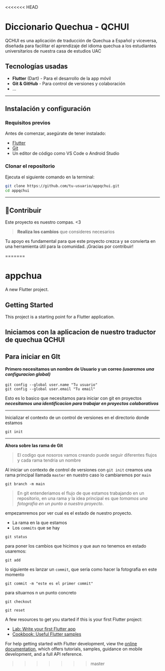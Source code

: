 <<<<<<< HEAD
# Diccionario Quechua - QCHUI

QCHUI es una aplicación de traducción de Quechua a Español y viceversa, diseñada para facilitar el aprendizaje del idioma quechua a los estudiantes universitarios de nuestra casa de estudios UAC

## Tecnologías usadas
- **Flutter** (Dart) - Para el desarrollo de la app móvil  
- **Git & GitHub** - Para control de versiones y colaboración  
- ...

---

## Instalación y configuración  

### Requisitos previos  
Antes de comenzar, asegúrate de tener instalado:  
- [Flutter](https://docs.flutter.dev/get-started/install)  
- [Git](https://git-scm.com/)  
- Un editor de código como VS Code o Android Studio  

### Clonar el repositorio  
Ejecuta el siguiente comando en la terminal:  
```sh
git clone https://github.com/tu-usuario/appqchui.git
cd appqchui
```
---

## 🤝Contribuir  
Este proyecto es nuestro compas. <3 

> **Realiza los cambios** que consideres necesarios

Tu apoyo es fundamental para que este proyecto crezca y se convierta en una herramienta útil para la comunidad. ¡Gracias por contribuir!  

=======
# appchua

A new Flutter project.

## Getting Started

This project is a starting point for a Flutter application.

## Iniciamos con la aplicacion de nuestro traductor de quechua QCHUI

## Para iniciar en GIt
#### Primero necesitamos un nombre de Usuario y un correo *(usaremos una configuracion global)*
```
git config --global user.name "Tu usuario"
git config --global user.email "Tu email"
```
Esto es lo basico que necesitamos para iniciar con git en proyectos ***necesitamos una identificacion para trabajar en proyectos colaborativos***
___
Inicializar el contexto de un control de versiones en el directorio donde estamos
```
git init
```
___
**Ahora sobre las rama de Git**
> El codigo que nosoros vamos creando puede seguir diferentes flujos y cada rama tendria un nombre

Al iniciar un contexto de control de versiones con `git init` creamos una rama principal llamada `master` en nuestro caso lo cambiaremos por `main`

```
git branch -m main
```
> En git entenderiamos el flujo de que estamos trabajando en un repositorio, en una rama y la idea principal es que  *tomamos una fotografia en un punto a nuestro proyecto*. 

empezamremos por ver cual es el estado de nuestro proyecto. 
- La rama en la que estamos 
- Los `commits` que se hay
```
git status
```
para poner los cambios que hicimos y que aun no tenemos en estado usaremos:
```
git add
```

lo siguiente es lanzar un `commit`, que seria como hacer la fotografia en este momento
```
git commit -m "este es el primer commit"
```
para situarnos n un punto concreto
```
git checkout

git reset
```


A few resources to get you started if this is your first Flutter project:

- [Lab: Write your first Flutter app](https://docs.flutter.dev/get-started/codelab)
- [Cookbook: Useful Flutter samples](https://docs.flutter.dev/cookbook)

For help getting started with Flutter development, view the
[online documentation](https://docs.flutter.dev/), which offers tutorials,
samples, guidance on mobile development, and a full API reference.
>>>>>>> master
